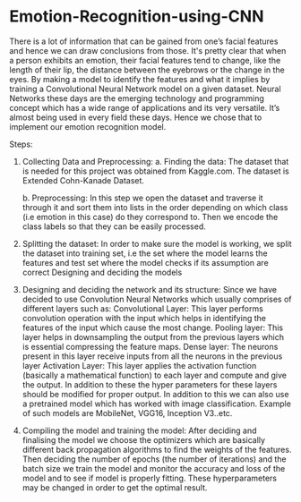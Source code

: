 # Emotion-Recognition-using-CNN
There is a lot of information that can be gained from one’s facial features and hence we can draw conclusions from those. It's pretty clear that when a person exhibits an emotion, their facial features tend to change, like the length of their lip, the distance between the eyebrows or the change in the eyes. By making a model to identify the features and what it implies by training a Convolutional Neural Network model on a given dataset. Neural Networks these days are the emerging technology and programming concept which has a wide range of applications and its very versatile. It’s almost being used in every field these days. Hence we chose that to implement our emotion recognition model. 


Steps:

1. Collecting Data and Preprocessing:
    a.  Finding the data: The dataset that is needed for this project was obtained from Kaggle.com. The dataset is Extended Cohn-Kanade Dataset.
    
   b. Preprocessing: In this step we open the dataset and traverse it through it and sort them into lists in the order depending on which class (i.e emotion in this case) do they correspond to. Then we encode the class labels so that they can be easily processed. 

2. Splitting the dataset:
In order to make sure the model is working, we split the dataset into training set, i.e the set where the model learns the features and test set where the model checks if its assumption are correct
Designing and deciding the models


 3.  Designing and deciding the network and its structure:
Since we have decided to use Convolution Neural Networks which usually comprises of different layers such as:
Convolutional Layer: This layer performs convolution operation with the input which helps in identifying the features of the input which cause the most change. 
Pooling layer: This layer helps in downsampling the output from the previous layers which is essential compressing the feature maps.
Dense layer: The neurons present in this layer receive inputs from all the neurons in the previous layer
Activation Layer: This layer applies the activation function (basically a mathematical function) to each layer and compute and give the output.
In addition to these the hyper parameters for these layers should be modified for proper output. In addition to this we can also use a
pretrained model which has worked with image classification. 
Example of such models are MobileNet, VGG16, Inception V3..etc. 

   4. Compiling the model and training the model:
  After deciding and finalising the model we choose the optimizers
  which are basically different back propagation algorithms to find
   the weights of the features. Then deciding the number of epochs 
  (the number of iterations) and the batch size we train the model and
   monitor the accuracy and loss of the model and to see if model is 
   properly fitting. These hyperparameters may be changed in order to 
   get the optimal result.


